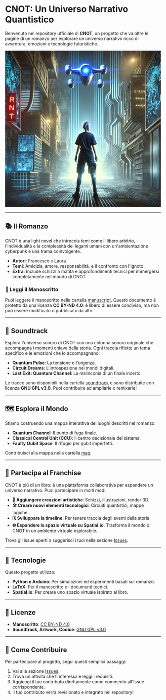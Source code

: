 # CNOT: Un Universo Narrativo Quantistico

Benvenuto nel repository ufficiale di **CNOT**, un progetto che va oltre le pagine di un romanzo per esplorare un universo narrativo ricco di avventura, emozioni e tecnologie futuristiche.

![CNOT Banner](artwork/banner_image.png)

---

## 📚 **Il Romanzo**
CNOT è una light novel che intreccia temi come il libero arbitrio, l'individualità e la complessità dei legami umani con un'ambientazione cyberpunk e una trama coinvolgente. 
- **Autori**: Francesco e Laura
- **Temi**: Amicizia, amore, responsabilità, e il confronto con l'ignoto.
- **Extra**: Include schizzi a matita e approfondimenti tecnici per immergersi completamente nel mondo di CNOT.

### 📝 Leggi il Manoscritto
Puoi leggere il manoscritto nella cartella [manuscript](manuscript). Questo documento è protetto da una licenza **CC BY-ND 4.0**: è libero di essere condiviso, ma non può essere modificato o pubblicato da altri.

---

## 🎵 **Soundtrack**
Esplora l'universo sonoro di CNOT con una colonna sonora originale che accompagna i momenti chiave della storia. Ogni traccia riflette un tema specifico e le emozioni che lo accompagnano:
- **Quantum Pulse**: La tensione e l'urgenza.
- **Circuit Dreams**: L'introspezione nei mondi digitali.
- **Last Exit: Quantum Channel**: La malinconia di un finale incerto.

Le tracce sono disponibili nella cartella [soundtrack](soundtrack) e sono distribuite con licenza **GNU GPL v3.0**. Puoi contribuire ad ampliarle o remixarle!

---

## 🗺️ **Esplora il Mondo**
Stiamo costruendo una mappa interattiva dei luoghi descritti nel romanzo:
- **Quantum Channel**: Il punto di fuga finale.
- **Classical Control Unit (CCU)**: Il centro decisionale del sistema.
- **Faulty Qubit Space**: Il rifugio per qubit imperfetti.

Contribuisci alla mappa nella cartella [map](map).

---

## 🌌 **Partecipa al Franchise**
CNOT è più di un libro: è una piattaforma collaborativa per espandere un universo narrativo. Puoi partecipare in molti modi:
- **🎨 Aggiungere creazioni artistiche**: Schizzi, illustrazioni, render 3D.
- **🛠️ Creare nuovi elementi tecnologici**: Circuiti quantistici, mappe logiche.
- **🗓️ Sviluppare la timeline**: Per tenere traccia degli eventi della storia.
- **🌐 Espandere lo spazio virtuale su Spatial.io**: Trasforma il mondo di CNOT in un ambiente virtuale esplorabile.

Trova gli issue aperti o suggerisci i tuoi nella sezione [Issues](https://github.com/your-repo/issues).

---

## 🔧 **Tecnologie**
Questo progetto utilizza:
- **Python e Arduino**: Per simulazioni ed esperimenti basati sul romanzo.
- **LaTeX**: Per il manoscritto e i documenti tecnici.
- **Spatial.io**: Per creare uno spazio virtuale ispirato al libro.

---

## 📜 **Licenze**
- **Manoscritto**: [CC BY-ND 4.0](https://creativecommons.org/licenses/by-nd/4.0/)
- **Soundtrack, Artwork, Codice**: [GNU GPL v3.0](https://www.gnu.org/licenses/gpl-3.0.html)

---

## 🌟 **Come Contribuire**

Per partecipare al progetto, segui questi semplici passaggi:
1. Vai alla sezione [Issues](https://github.com/francescosisini/Cnot-Franchise/issues).
2. Trova un'attività che ti interessa e leggi i requisiti.
3. Aggiungi il tuo contributo direttamente come commento all'Issue corrispondente.
4. Il tuo contributo verrà revisionato e integrato nel repository!

   
   

